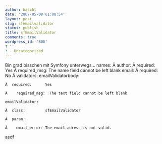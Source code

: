 ```yaml
---
author: bascht
date: '2007-05-08 01:08:54'
layout: post
slug: sfemailvalidator
status: publish
title: sfEmailValidator
comments: true
wordpress_id: '800'
? ''
: - Uncategorized
---
```


Bin grad bisschen mit Symfony unterwegs...
    names:
    Â  author:
    Â    required:      Yes
    Â    required_msg:  The name field cannot be left blank  email:
    Â    required:      No
    Â    validators:    emailValidatorbody:
    
    Â  required:      Yes
    
    Â    required_msg:  The text field cannot be left blank
    
    emailValidator:
    
    Â  class:         sfEmailValidator
    
    Â  param:
    
    Â    email_error: The email adress is not valid.

asdf


